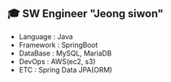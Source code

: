 ## 🎓 SW Engineer "Jeong siwon"
 * Language : Java
 * Framework : SpringBoot
 * DataBase : MySQL, MariaDB
 * DevOps : AWS(ec2, s3)
 * ETC : Spring Data JPA(ORM)
